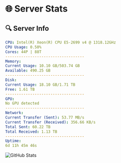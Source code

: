 # 🌐 Server Stats
## 🔍 Server Info
```yaml
CPU: Intel(R) Xeon(R) CPU E5-2699 v4 @ 1318.12GHz
CPU Usage: 0.50%
Cores: 44P | 88T
-----------------------------------
Memory:
Current Usage: 10.10 GB/503.74 GB
Available: 490.25 GB
-----------------------------------
Disk:
Current Usage: 18.10 GB/1.71 TB
Free: 1.61 TB
-----------------------------------
GPU:
No GPU detected
-----------------------------------
Network:
Current Transfer (Sent): 53.77 MB/s
Current Transfer (Received): 356.66 KB/s
Total Sent: 60.22 TB
Total Received: 1.13 TB
-----------------------------------
Uptime:
6d 11h 45m 46s
```
![GitHub Stats](https://img.shields.io/badge/Updated-2025-02-14_10:29:04-blue)
